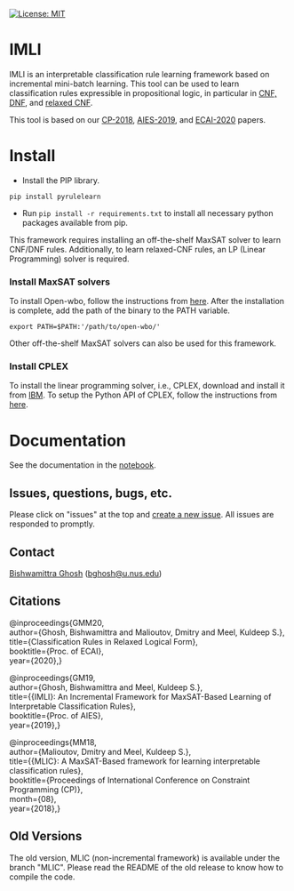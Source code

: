 [![License: MIT](https://img.shields.io/badge/License-MIT-yellow.svg)](https://opensource.org/licenses/MIT)

# IMLI

IMLI is an interpretable classification rule learning framework based on incremental mini-batch learning.  This tool can be used to learn classification rules expressible in propositional logic, in particular in [CNF, DNF](https://bishwamittra.github.io/publication/imli-ghosh.pdf), and [relaxed CNF](https://bishwamittra.github.io/publication/ecai_2020/paper.pdf).   

This tool  is based on our [CP-2018](https://arxiv.org/abs/1812.01843), [AIES-2019](https://bishwamittra.github.io/publication/imli-ghosh.pdf), and  [ECAI-2020](https://bishwamittra.github.io/publication/ecai_2020/paper.pdf) papers.






# Install
- Install the PIP library.
```
pip install pyrulelearn
```

- Run `pip install -r requirements.txt` to install all necessary python packages available from pip.

This framework requires installing an off-the-shelf MaxSAT solver to learn CNF/DNF rules. Additionally, to learn relaxed-CNF rules, an LP (Linear Programming) solver is required.

### Install MaxSAT solvers

To install Open-wbo, follow the instructions from [here](http://sat.inesc-id.pt/open-wbo/).
After the installation is complete, add the path of the binary to the PATH variable. 
```
export PATH=$PATH:'/path/to/open-wbo/'
```
Other off-the-shelf MaxSAT solvers can also be used for this framework.

### Install CPLEX

To install the linear programming solver, i.e., CPLEX, download and install it from [IBM](https://www.ibm.com/support/pages/downloading-ibm-ilog-cplex-optimization-studio-v1290).  To setup the Python API of CPLEX, follow the instructions from [here](https://www.ibm.com/support/knowledgecenter/SSSA5P_12.7.0/ilog.odms.cplex.help/CPLEX/GettingStarted/topics/set_up/Python_setup.html).

# Documentation

See the documentation in the [notebook](documentation.ipynb).

## Issues, questions, bugs, etc.
Please click on "issues" at the top and [create a new issue](https://github.com/meelgroup/MLIC/issues). All issues are responded to promptly.

## Contact
[Bishwamittra Ghosh](https://bishwamittra.github.io/) (bghosh@u.nus.edu)

## Citations


@inproceedings{GMM20,<br />
author={Ghosh, Bishwamittra and Malioutov, Dmitry and  Meel, Kuldeep S.},<br />
title={Classification Rules in Relaxed Logical Form},<br />
booktitle={Proc. of ECAI},<br />
year={2020},}

@inproceedings{GM19,<br />
author={Ghosh, Bishwamittra and  Meel, Kuldeep S.},<br />
title={{IMLI}: An Incremental Framework for MaxSAT-Based Learning of Interpretable Classification Rules},<br />
booktitle={Proc. of AIES},<br />
year={2019},}

@inproceedings{MM18,<br />
author={Malioutov, Dmitry and  Meel, Kuldeep S.},<br />
title={{MLIC}: A MaxSAT-Based framework for learning interpretable classification rules},<br />
booktitle={Proceedings of International Conference on Constraint Programming (CP)},<br />
month={08},<br />
year={2018},}

## Old Versions
The old version, MLIC (non-incremental framework) is available under the branch "MLIC". Please read the README of the old release to know how to compile the code. 
